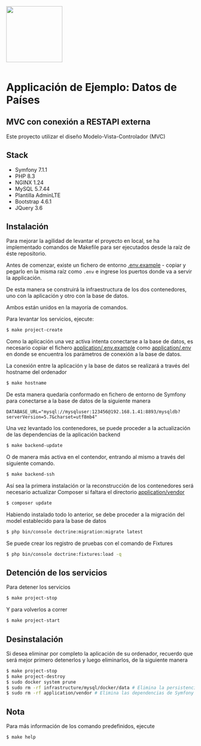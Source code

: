 <div style="width:100%;float:left;clear:both;margin-bottom:50px;">
    <a href="https://github.com/pabloripoll?tab=repositories">
        <img style="width:150px;float:left;" src="https://pabloripoll.com/files/logo-light-100x300.png"/>
    </a>
</div>

# Applicación de Ejemplo: Datos de Países

## MVC con conexión a RESTAPI externa

Este proyecto utilizar el diseño Modelo-Vista-Controlador (MVC)

## Stack

- Symfony 7.1.1
- PHP 8.3
- NGINX 1.24
- MySQL 5.7.44
- Plantilla AdminLTE
- Bootstrap 4.6.1
- JQuery 3.6

## Instalación

Para mejorar la agilidad de levantar el proyecto en local, se ha implementado comandos de Makefile para ser ejecutados desde la raíz de éste repositorio.

Antes de comenzar, existe un fichero de entorno [.env.example](.env.example) - copiar y pegarlo en la misma raíz como `.env` e ingrese los puertos donde va a servir la applicación.

De esta manera se construirá la infraestructura de los dos contenedores, uno con la aplicación y otro con la base de datos.

Ambos están unidos en la mayoría de comandos.

Para levantar los servicios, ejecute:
```bash
$ make project-create
```

Como la aplicación una vez activa intenta conectarse a la base de datos, es necesario copiar el fichero [application/.env.example](application/.env.example) como [application/.env](application/.env) en donde se encuentra los parámetros de conexión a la base de datos.

La conexión entre la aplicación y la base de datos se realizará a través del hostname del ordenador
```bash
$ make hostname
```

De esta manera quedaría conformado en fichero de entorno de Symfony para conectarse a la base de datos de la siguiente manera
```
DATABASE_URL="mysql://mysqluser:123456@192.168.1.41:8893/mysqldb?serverVersion=5.7&charset=utf8mb4"
```

Una vez levantado los contenedores, se puede proceder a la actualización de las dependencias de la aplicación backend
```bash
$ make backend-update
```

O de manera más activa en el contendor, entrando al mismo a través del siguiente comando.
```bash
$ make backend-ssh
```

Así sea la primera instalación or la reconstrucción de los contenedores será necesario actualizar Composer si faltara el directorio [application/vendor](application/vendor)
```bash
$ composer update
```

Habiendo instalado todo lo anterior, se debe proceder a la migración del model establecido para la base de datos
```bash
$ php bin/console doctrine:migration:migrate latest
```


Se puede crear los registro de pruebas con el comando de Fixtures
```bash
$ php bin/console doctrine:fixtures:load -q
```

## Detención de los servicios

Para detener los servicios
```bash
$ make project-stop
```

Y para volverlos a correr
```bash
$ make project-start
```

## Desinstalación

Si desea eliminar por completo la aplicación de su ordenador, recuerdo que será mejor primero detenerlos y luego eliminarlos, de la siguiente manera
```bash
$ make project-stop
$ make project-destroy
$ sudo docker system prune
$ sudo rm -rf infrastructure/mysql/docker/data # Elimina la persistencia de la BBDD
$ sudo rm -rf application/vendor # Elimina las dependencias de Symfony
```

## Nota

Para más información de los comando predefinidos, ejecute
```bash
$ make help
```